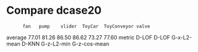 # Compare dcase20
          fan	pump	slider	ToyCar	ToyConveyor	valve
average	77.01	81.26	86.50	86.62	73.27	77.60
metric	D-LOF	D-LOF	G-x-L2-mean	D-KNN	G-z-L2-min	G-z-cos-mean

